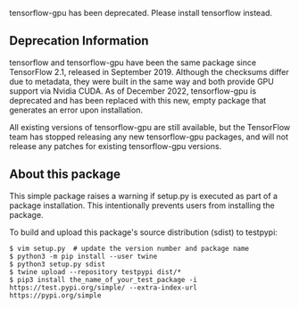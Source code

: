 tensorflow-gpu has been deprecated. Please install tensorflow instead.

## Deprecation Information

tensorflow and tensorflow-gpu have been the same package since TensorFlow
2.1, released in September 2019. Although the checksums differ due to metadata,
they were built in the same way and both provide GPU support via Nvidia CUDA.
As of December 2022, tensorflow-gpu is deprecated and has been replaced with
this new, empty package that generates an error upon installation.

All existing versions of tensorflow-gpu are still available, but the
TensorFlow team has stopped releasing any new tensorflow-gpu packages, and
will not release any patches for existing tensorflow-gpu versions.

## About this package

This simple package raises a warning if setup.py is executed as part of a
package installation. This intentionally prevents users from installing
the package.

To build and upload this package's source distribution (sdist) to testpypi:

```
$ vim setup.py  # update the version number and package name
$ python3 -m pip install --user twine
$ python3 setup.py sdist
$ twine upload --repository testpypi dist/*
$ pip3 install the_name_of_your_test_package -i https://test.pypi.org/simple/ --extra-index-url https://pypi.org/simple
```
